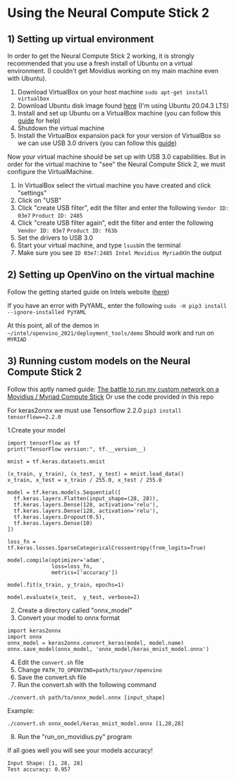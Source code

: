# Using the Neural Compute Stick 2
## 1) Setting up virtual environment
In order to get the Neural Compute Stick 2 working, it is strongly recommended that you use a fresh install of Ubuntu on a virtual environment. (I couldn't get Movidius working on my main machine even with Ubuntu). 

 1. Download VirtualBox on your host machine
`sudo apt-get install virtualbox`
 2. Download Ubuntu disk image found [here](https://ubuntu.com/download/desktop) (I'm using Ubuntu 20.04.3 LTS) 
 3. Install and set up Ubuntu on a VirtualBox machine (you can follow this [guide](https://brb.nci.nih.gov/seqtools/installUbuntu.html) for help)
 4. Shutdown the virtual machine
 5. Install the VirtualBox expansion pack for your version of VirtualBox so we can use USB 3.0 drivers (you can follow this [guide](https://www.nakivo.com/blog/how-to-install-virtualbox-extension-pack/#:~:text=Open%20Launchpad,%20run%20VirtualBox,%20then,VirtualBox%20site%20%28Oracle_VM_VirtualBox_Extension_Pack-6.0.))

Now your virtual machine should be set up with USB 3.0 capabilities. But in order for the virtual machine to "see" the Neural Compute Stick 2, we must configure the VirtualMachine.

 1. In VirtualBox select the virtual machine you have created and click "settings"
 2. Click on "USB"
 3. Click "create USB filter", edit the filter and enter the following
 `Vendor ID: 03e7`
 `Product ID: 2485`
 4.  Click "create USB filter again", edit the filter and enter the following
 `Vendor ID: 03e7`
 `Product ID: f63b`
 5. Set the drivers to USB 3.0
 6. Start your virtual machine, and type `lsusb`in the terminal
 7. Make sure you see `ID 03e7:2485 Intel Movidius MyriadX`in the output

## 2) Setting up OpenVino on the virtual machine

Follow the getting started guide on Intels website ([here](https://www.intel.com/content/www/us/en/developer/articles/guide/get-started-with-neural-compute-stick.html))

If you have an error with PyYAML, enter the following
`sudo -H pip3 install --ignore-installed PyYAML`

At this point, all of the demos in
`~/intel/openvino_2021/deployment_tools/demo`
Should work and run on `MYRIAD`

## 3) Running custom models on the Neural Compute Stick 2
Follow this aptly named guide: [The battle to run my custom network on a Movidius / Myriad Compute Stick](https://medium.com/analytics-vidhya/the-battle-to-run-my-custom-network-on-a-movidius-myriad-compute-stick-c7c01fb64126)
Or use the code provided in this repo

For keras2onnx we must use Tensorflow 2.2.0
`pip3 install tensorflow==2.2.0`

   1.Create your model
```
import tensorflow as tf
print("TensorFlow version:", tf.__version__)

mnist = tf.keras.datasets.mnist

(x_train, y_train), (x_test, y_test) = mnist.load_data()
x_train, x_test = x_train / 255.0, x_test / 255.0

model = tf.keras.models.Sequential([
  tf.keras.layers.Flatten(input_shape=(28, 28)),
  tf.keras.layers.Dense(128, activation='relu'),
  tf.keras.layers.Dense(128, activation='relu'),
  tf.keras.layers.Dropout(0.5),
  tf.keras.layers.Dense(10)
])

loss_fn = tf.keras.losses.SparseCategoricalCrossentropy(from_logits=True)

model.compile(optimizer='adam',
              loss=loss_fn,
              metrics=['accuracy'])

model.fit(x_train, y_train, epochs=1)

model.evaluate(x_test,  y_test, verbose=2)
```
   2. Create a directory called "onnx_model"
   3. Convert your model to onnx format
```
import keras2onnx
import onnx
onnx_model = keras2onnx.convert_keras(model, model.name)
onnx.save_model(onnx_model, 'onnx_model/keras_mnist_model.onnx')
```
   4. Edit the `convert.sh` file
   5. Change `PATH_TO_OPENVINO=path/to/your/openvino`
   6. Save the convert.sh file
   7. Run the convert.sh with the following command
   ```
   ./convert.sh path/to/onnx_model.onnx [input_shape]
   ```
   Example:
   ```
   ./convert.sh onnx_model/keras_mnist_model.onnx [1,28,28]
   ```
   8. Run the "run_on_movidius.py" program

If all goes well you will see your models accuracy!
```
Input Shape: [1, 28, 28]
Test accuracy: 0.957
```
